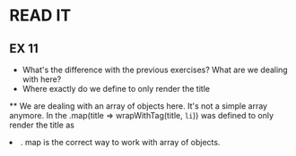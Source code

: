 # READ IT
## EX 11
* What's the difference with the previous exercises? What are we dealing with here?
* Where exactly do we define to only render the title

** We are dealing with an array of objects here. It's not a simple array anymore. 
In the .map(title => wrapWithTag(title, `li`)) was defined to only render the title as <li>. map is the correct way to work with array of objects.